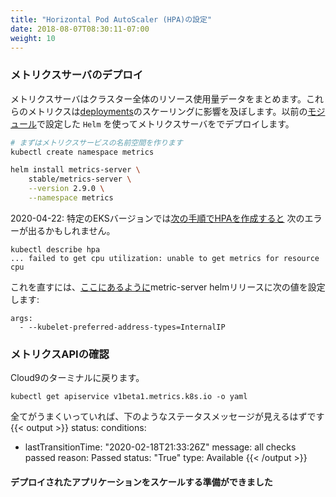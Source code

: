 ```yaml
---
title: "Horizontal Pod AutoScaler (HPA)の設定"
date: 2018-08-07T08:30:11-07:00
weight: 10
---
```


<!--
### Deploy the Metrics Server
Metrics Server is a cluster-wide aggregator of resource usage data. These metrics will drive the scaling behavior of the [deployments](https://kubernetes.io/docs/concepts/workloads/controllers/deployment/). We will deploy the metrics server using `Helm` configured in a previous [module](/beginner/060_helm/helm_intro/install/index.html)
-->
### メトリクスサーバのデプロイ
メトリクスサーバはクラスター全体のリソース使用量データをまとめます。これらのメトリクスは[deployments](https://kubernetes.io/docs/concepts/workloads/controllers/deployment/)のスケーリングに影響を及ぼします。以前の[モジュール](/beginner/060_helm/helm_intro/install/index.html)で設定した `Helm` を使ってメトリクスサーバをでデプロイします。

<!--
```sh
# create the metrics-service namespace first
kubectl create namespace metrics

helm install metrics-server \
    stable/metrics-server \
    --version 2.9.0 \
    --namespace metrics
```
-->
```sh
# まずはメトリクスサービスの名前空間を作ります
kubectl create namespace metrics

helm install metrics-server \
    stable/metrics-server \
    --version 2.9.0 \
    --namespace metrics
```

<!--
2020-04-22: some versions of EKS may get the following error once you [create the HPA in the next step](https://eksworkshop.com/scaling/test_hpa/) 
-->
2020-04-22: 特定のEKSバージョンでは[次の手順でHPAを作成すると](https://eksworkshop.com/scaling/test_hpa/) 次のエラーが出るかもしれません。

```
kubectl describe hpa
... failed to get cpu utilization: unable to get metrics for resource cpu
```

<!--
To fix, set the following values for the metric-server helm release ([as described here](https://dev.to/setevoy/kubernetes-running-metrics-server-in-aws-eks-for-a-kubernetes-pod-autoscaler-4m9)):
-->
これを直すには、[ここにあるように](https://dev.to/setevoy/kubernetes-running-metrics-server-in-aws-eks-for-a-kubernetes-pod-autoscaler-4m9)metric-server helmリリースに次の値を設定します:

```
args:
  - --kubelet-preferred-address-types=InternalIP
```

<!--
### Confirm the Metrics API is available.
-->
### メトリクスAPIの確認

<!--
Return to the terminal in the Cloud9 Environment
```
kubectl get apiservice v1beta1.metrics.k8s.io -o yaml
```
If all is well, you should see a status message similar to the one below in the response
{{< output >}}
status:
  conditions:
  - lastTransitionTime: "2020-02-18T21:33:26Z"
    message: all checks passed
    reason: Passed
    status: "True"
    type: Available
{{< /output >}}
-->
Cloud9のターミナルに戻ります。
```
kubectl get apiservice v1beta1.metrics.k8s.io -o yaml
```
全てがうまくいっていれば、下のようなステータスメッセージが見えるはずです
{{< output >}}
status:
  conditions:
  - lastTransitionTime: "2020-02-18T21:33:26Z"
    message: all checks passed
    reason: Passed
    status: "True"
    type: Available
{{< /output >}}

<!--
#### We are now ready to scale a deployed application
-->
#### デプロイされたアプリケーションをスケールする準備ができました